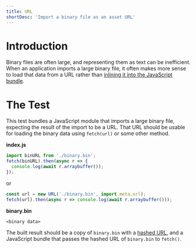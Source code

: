 ```yaml
---
title: URL
shortDesc: 'Import a binary file as an asset URL'
---
```


# Introduction

Binary files are often large, and representing them as text can be inefficient. When an application imports a large binary file, it often makes more sense to load that data from a URL rather than [inlining it into the JavaScript bundle](/non-js-resources/binary/arraybuffer).

# The Test

This test bundles a JavaScript module that imports a large binary file, expecting the result of the import to be a URL. That URL should be usable for loading the binary data using `fetch(url)` or some other method.

**index.js**

```js
import binURL from './binary.bin';
fetch(binURL).then(async r => {
  console.log(await r.arraybuffer());
});
```

or

```js
const url = new URL('./binary.bin', import.meta.url);
fetch(url).then(async r => console.log(await r.arraybuffer()));
```

**binary.bin**

```
<binary data>
```

The built result should be a copy of `binary.bin` with a [hashed URL](/hashing/), and a JavaScript bundle that passes the hashed URL of `binary.bin` to `fetch()`.
